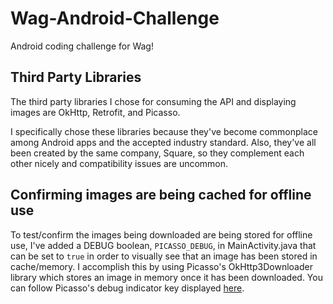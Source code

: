 # Wag-Android-Challenge

Android coding challenge for Wag!

## Third Party Libraries

The third party libraries I chose for consuming the API and displaying images are OkHttp, Retrofit, and Picasso. 

I specifically chose these libraries because they've become commonplace among Android apps and the accepted industry standard. Also, they've all been created by the same company, Square, so they complement each other nicely and compatibility issues are uncommon.

## Confirming images are being cached for offline use

To test/confirm the images being downloaded are being stored for offline use, I've added a DEBUG boolean, ```PICASSO_DEBUG```, in MainActivity.java that can be set to ```true``` in order to visually see that an image has been stored in cache/memory. I accomplish this by using Picasso's OkHttp3Downloader library which stores an image in memory once it has been downloaded. You can follow Picasso's debug indicator key displayed [here](http://square.github.io/picasso/).
